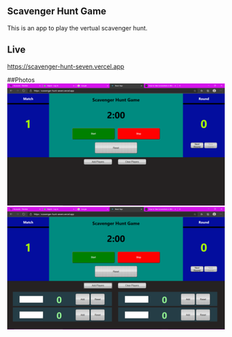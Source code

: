 ## Scavenger Hunt Game
This is an app to play the vertual scavenger hunt.
## Live
https://scavenger-hunt-seven.vercel.app

##Photos
![Scavenger Main Page](src/Images/scavenger-hunt-main.png)
![Scavenger Hunt with Players](src/Images/scavenger-hunt-players.png)